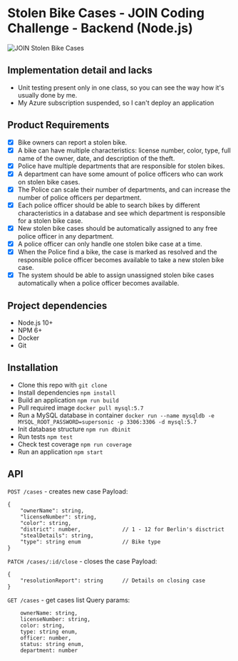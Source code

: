 # Stolen Bike Cases - JOIN Coding Challenge - Backend (Node.js)
![JOIN Stolen Bike Cases](https://github.com/join-com/coding-challenge-backend-nodejs/raw/master/illustration.png)

## Implementation detail and lacks
- Unit testing present only in one class, so you can see the way how it's usually done by me.
- My Azure subscription suspended, so I can't deploy an application

## Product Requirements
- [x] Bike owners can report a stolen bike.
- [x] A bike can have multiple characteristics: license number, color, type, full name of the owner, date, and description of the theft.
- [x] Police have multiple departments that are responsible for stolen bikes. 
- [x] A department can have some amount of police officers who can work on stolen bike cases.
- [x] The Police can scale their number of departments, and can increase the number of police officers per department.
- [x] Each police officer should be able to search bikes by different characteristics in a database and see which department is responsible for a stolen bike case.
- [x] New stolen bike cases should be automatically assigned to any free police officer in any department.  
- [x] A police officer can only handle one stolen bike case at a time. 
- [x] When the Police find a bike, the case is marked as resolved and the responsible police officer becomes available to take a new stolen bike case. 
- [x] The system should be able to assign unassigned stolen bike cases automatically when a police officer becomes available.

## Project dependencies
- Node.js 10+
- NPM 6+
- Docker
- Git

## Installation
- Clone this repo with `git clone`
- Install dependencies `npm install`
- Build an application `npm run build`
- Pull required image `docker pull mysql:5.7`
- Run a MySQL database in container `docker run --name mysqldb -e MYSQL_ROOT_PASSWORD=supersonic -p 3306:3306 -d mysql:5.7`
- Init database structure `npm run dbinit`
- Run tests `npm test`
- Check test coverage `npm run coverage`
- Run an application `npm start`

## API
`POST /cases` - creates new case
Payload:
```
{
    "ownerName": string,
    "licenseNumber": string,
    "color": string,
    "district": number,             // 1 - 12 for Berlin's disctrict
    "stealDetails": string,     
    "type": string enum             // Bike type
}
```

`PATCH /cases/:id/close` - closes the case
Payload:
```
{
    "resolutionReport": string      // Details on closing case
}
```

`GET /cases` - get cases list
Query params:
```
    ownerName: string,
    licenseNumber: string,
    color: string,
    type: string enum,
    officer: number,
    status: string enum,
    department: number
```